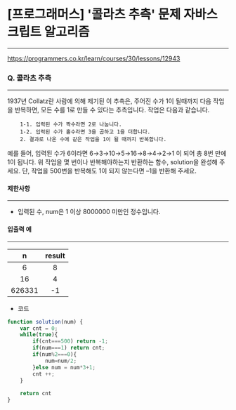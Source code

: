 # [프로그래머스] '콜라츠 추측' 문제 자바스크립트 알고리즘
-------
https://programmers.co.kr/learn/courses/30/lessons/12943
### Q. 콜라츠 추측
-----
1937년 Collatz란 사람에 의해 제기된 이 추측은, 주어진 수가 1이 될때까지 다음 작업을 반복하면, 모든 수를 1로 만들 수 있다는 추측입니다. 작업은 다음과 같습니다.

```
    1-1. 입력된 수가 짝수라면 2로 나눕니다. 
    1-2. 입력된 수가 홀수라면 3을 곱하고 1을 더합니다.
    2. 결과로 나온 수에 같은 작업을 1이 될 때까지 반복합니다.
```

예를 들어, 입력된 수가 6이라면 6→3→10→5→16→8→4→2→1 이 되어 총 8번 만에 1이 됩니다. 위 작업을 몇 번이나 반복해야하는지 반환하는 함수, solution을 완성해 주세요. 단, 작업을 500번을 반복해도 1이 되지 않는다면 –1을 반환해 주세요.



#### 제한사항 
---
* 입력된 수, num은 1 이상 8000000 미만인 정수입니다.

#### 입출력 예  
----
|n|	result|
|:---:|:---:|
|6|	8|
|16|	4|
|626331|	-1|



* 코드 
```js
function solution(num) {
    var cnt = 0;
    while(true){
        if(cnt===500) return -1;
        if(num===1) return cnt;
        if(num%2===0){
            num=num/2;
        }else num = num*3+1;
        cnt ++;
    }
    
    return cnt
}
   
``` 



